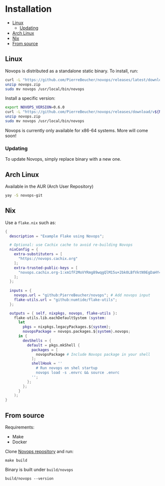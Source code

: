 # Installation

- [Linux](#linux)
  - [Updating](#updating)
- [Arch Linux](#arch-linux)
- [Nix](#nix)
- [From source](#from-source)

## Linux

Novops is distributed as a standalone static binary. To install, run:

```sh
curl -L "https://github.com/PierreBeucher/novops/releases/latest/download/novops-X64-Linux.zip" -o novops.zip
unzip novops.zip
sudo mv novops /usr/local/bin/novops
```

Install a specific version:

```sh
export NOVOPS_VERSION=0.6.0
curl -L "https://github.com/PierreBeucher/novops/releases/download/v${NOVOPS_VERSION}/novops-X64-Linux.zip" -o novops.zip
unzip novops.zip
sudo mv novops /usr/local/bin/novops
```

Novops is currently only available for x86-64 systems. More will come soon!

### Updating

To update Novops, simply replace binary with a new one.

## Arch Linux

Available in the AUR (Arch User Repository)

```sh
yay -S novops-git
```

## Nix

Use a `flake.nix` such as:

```nix
{
  description = "Example Flake using Novops";

  # Optional: use Cachix cache to avoid re-building Novops
  nixConfig = {
    extra-substituters = [
      "https://novops.cachix.org"
    ];
    extra-trusted-public-keys = [
      "novops.cachix.org-1:xm1fF2MoVYRmg89wqgQlM15u+2bk0LBfVktN9EgDaHY="
    ];
  };
    
  inputs = {
    novops.url = "github:PierreBeucher/novops"; # Add novops input
    flake-utils.url = "github:numtide/flake-utils";
  };

  outputs = { self, nixpkgs, novops, flake-utils }:
    flake-utils.lib.eachDefaultSystem (system:
      let
        pkgs = nixpkgs.legacyPackages.${system};
        novopsPackage = novops.packages.${system}.novops;
      in {
        devShells = {
          default = pkgs.mkShell {
            packages = [
              novopsPackage # Include Novops package in your shell
            ];
            shellHook = ''
              # Run novops on shel startup
              novops load -s .envrc && source .envrc
            '';
          };
        };
      }
    );
}
```

## From source

Requirements:

- Make
- Docker

Clone [Novops repository](https://github.com/PierreBeucher/novops) and run:

```
make build
```

Binary is built under `build/novops`

```
build/novops --version
```
